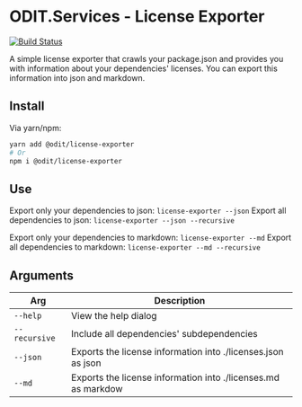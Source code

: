 # ODIT.Services - License Exporter

[![Build Status](https://ci.odit.services/api/badges/odit/license-exporter/status.svg?ref=refs/heads/main)](https://ci.odit.services/odit/license-exporter)

A simple license exporter that crawls your package.json and provides you with information about your dependencies' licenses.
You can export this information into json and markdown.

## Install
Via yarn/npm:
```bash
yarn add @odit/license-exporter
# Or
npm i @odit/license-exporter
```

## Use

Export only your dependencies to json: `license-exporter --json`
Export all dependencies to json: `license-exporter --json --recursive`

Export only your dependencies to markdown: `license-exporter --md`
Export all dependencies to markdown: `license-exporter --md --recursive`

## Arguments
Arg | Description
-|-
`--help` | View the help dialog
`--recursive`| Include all dependencies' subdependencies
`--json` | Exports the license information into ./licenses.json as json
`--md` | Exports the license information into ./licenses.md as markdow